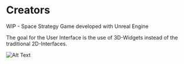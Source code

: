 # Creators
WIP - Space Strategy Game developed with Unreal Engine

The goal for the User Interface is the use of 3D-Widgets instead of the traditional 2D-Interfaces. 

![Alt Text](Creators/Creators.gif)
